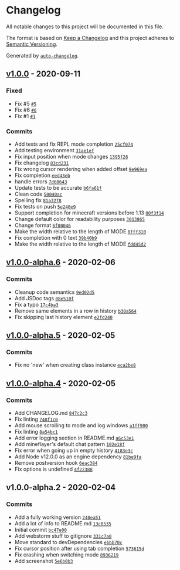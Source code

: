# Changelog

All notable changes to this project will be documented in this file.

The format is based on [Keep a Changelog](https://keepachangelog.com/en/1.0.0/)
and this project adheres to [Semantic Versioning](https://semver.org/spec/v2.0.0.html).

Generated by [`auto-changelog`](https://github.com/CookPete/auto-changelog).

## [v1.0.0](https://github.com/GroobleDierne/mineflayer-dashboard/compare/v1.0.0-alpha.6...v1.0.0) - 2020-09-11

### Fixed

- Fix #5 [`#5`](https://github.com/GroobleDierne/mineflayer-dashboard/issues/5)
- Fix #6 [`#6`](https://github.com/GroobleDierne/mineflayer-dashboard/issues/6)
- Fix #1 [`#1`](https://github.com/GroobleDierne/mineflayer-dashboard/issues/1)

### Commits

- Add tests and fix REPL mode completion [`25cf074`](https://github.com/GroobleDierne/mineflayer-dashboard/commit/25cf074f5d2da27f343349d7da099c299960d30b)
- Add testing environment [`31ae1ef`](https://github.com/GroobleDierne/mineflayer-dashboard/commit/31ae1ef1e6ba029c12193a73efc98d1812b6a710)
- Fix input position when mode changes [`1395f28`](https://github.com/GroobleDierne/mineflayer-dashboard/commit/1395f28c1ef3e3bea5b48a23df6f64d568ec79d8)
- Fix changelog [`83cd231`](https://github.com/GroobleDierne/mineflayer-dashboard/commit/83cd23175d360028594066d4fea2257c76caa962)
- Fix wrong cursor rendering when added offset [`9e969ea`](https://github.com/GroobleDierne/mineflayer-dashboard/commit/9e969eababdb683538666352f95aceb220dea889)
- Fix completion [`eed43eb`](https://github.com/GroobleDierne/mineflayer-dashboard/commit/eed43ebe13a3ec70b8a35ad4f9c715cc4befcf15)
- handle errors [`7d60643`](https://github.com/GroobleDierne/mineflayer-dashboard/commit/7d606436687eb947e46fccc247343b9988be62c1)
- Update tests to be accurate [`b6fa61f`](https://github.com/GroobleDierne/mineflayer-dashboard/commit/b6fa61fc1237b2ce11cd0287a27446afc78a6175)
- Clean code [`50040ac`](https://github.com/GroobleDierne/mineflayer-dashboard/commit/50040acb915098e822a51617ff5115bbe32310e5)
- Spelling fix [`81a32f8`](https://github.com/GroobleDierne/mineflayer-dashboard/commit/81a32f8efbe330550a49ebfaecddb59f5f77bbc7)
- Fix tests on push [`5e240e9`](https://github.com/GroobleDierne/mineflayer-dashboard/commit/5e240e963640e3c24beff2658463d434473be2db)
- Support completion for minecraft versions before 1.13 [`00f3f14`](https://github.com/GroobleDierne/mineflayer-dashboard/commit/00f3f14ad15183d86dbfe6c09e0a60a664b573c2)
- Change default color for readability purposes [`3013865`](https://github.com/GroobleDierne/mineflayer-dashboard/commit/3013865357dafbe6ff824d54511da58225a6b22e)
- Change format [`6f00046`](https://github.com/GroobleDierne/mineflayer-dashboard/commit/6f000462c0256f0ecc093ada41af902afe6b0c99)
-  Make the width relative to the length of MODE [`8fff310`](https://github.com/GroobleDierne/mineflayer-dashboard/commit/8fff31092d283b69d5a531f935756672a77f75e7)
- Fix completion with 0 text [`39b40b9`](https://github.com/GroobleDierne/mineflayer-dashboard/commit/39b40b92e8160114daadf21bd8a00623ba4b24ea)
- Make the width relative to the length of MODE [`fdd45d2`](https://github.com/GroobleDierne/mineflayer-dashboard/commit/fdd45d264c129896d700638f5509441b17a8229e)

## [v1.0.0-alpha.6](https://github.com/GroobleDierne/mineflayer-dashboard/compare/v1.0.0-alpha.5...v1.0.0-alpha.6) - 2020-02-06

### Commits

- Cleanup code semantics [`9ed02d5`](https://github.com/GroobleDierne/mineflayer-dashboard/commit/9ed02d50a69bdcc14a5bc892f3c9d5233b32488a)
- Add JSDoc tags [`08e510f`](https://github.com/GroobleDierne/mineflayer-dashboard/commit/08e510fa0ede41f126f21049426749adf8e6780a)
- Fix a typo [`17c4ba3`](https://github.com/GroobleDierne/mineflayer-dashboard/commit/17c4ba331f8a804714642dd3ee33320ed136731b)
- Remove same elements in a row in history [`b30a564`](https://github.com/GroobleDierne/mineflayer-dashboard/commit/b30a564788c1d3eac1f2926e68b2e6c2ae5a078f)
- Fix skipping last history element [`e2fd240`](https://github.com/GroobleDierne/mineflayer-dashboard/commit/e2fd2409ea32c1b9cbd9241e0bba5bb079c97161)

## [v1.0.0-alpha.5](https://github.com/GroobleDierne/mineflayer-dashboard/compare/v1.0.0-alpha.4...v1.0.0-alpha.5) - 2020-02-05

### Commits

- Fix no 'new' when creating class instance [`eca2be8`](https://github.com/GroobleDierne/mineflayer-dashboard/commit/eca2be874027a8f9e4a9a0047ec673a72a7ae57a)

## [v1.0.0-alpha.4](https://github.com/GroobleDierne/mineflayer-dashboard/compare/v1.0.0-alpha.2...v1.0.0-alpha.4) - 2020-02-05

### Commits

- Add CHANGELOG.md [`847c2c3`](https://github.com/GroobleDierne/mineflayer-dashboard/commit/847c2c345a115e809ec8a20302dedf791453af06)
- Fix linting [`748f1c0`](https://github.com/GroobleDierne/mineflayer-dashboard/commit/748f1c0a5477a504ed11369b5d9ba78cc7224d6b)
- Add mouse scrolling to mode and log windows [`a1ff900`](https://github.com/GroobleDierne/mineflayer-dashboard/commit/a1ff900294b0cb26b269222de5be8d9f01eba04d)
- Fix linting [`8a54bc1`](https://github.com/GroobleDierne/mineflayer-dashboard/commit/8a54bc1265e21814fdeecc835f16e7c9ceaf2259)
- Add error logging section in README.md [`a6c53e1`](https://github.com/GroobleDierne/mineflayer-dashboard/commit/a6c53e17fc6f3036e36488215dc78ca04c73373e)
- Add mineflayer's default chat pattern [`102e18f`](https://github.com/GroobleDierne/mineflayer-dashboard/commit/102e18faa7976c53fb8b03d3bc44d2b57a9634c8)
- Fix error when going up in empty history [`4183e3c`](https://github.com/GroobleDierne/mineflayer-dashboard/commit/4183e3c43ff3618774b67fb0d390fddb13004ff3)
- Add Node v12.0.0 as an engine dependency [`81be9fa`](https://github.com/GroobleDierne/mineflayer-dashboard/commit/81be9faa1c64d7efd5e34d4b75a79ecf11f5629a)
- Remove postversion hook [`6eac384`](https://github.com/GroobleDierne/mineflayer-dashboard/commit/6eac384608ae5e02c140ce7f894858815af53d72)
- Fix options is undefined [`4f22388`](https://github.com/GroobleDierne/mineflayer-dashboard/commit/4f2238849cfb340ece605ec626c130746bf7cd8b)

## v1.0.0-alpha.2 - 2020-02-04

### Commits

- Add a fully working version [`240ea51`](https://github.com/GroobleDierne/mineflayer-dashboard/commit/240ea5162116b2ca15f9c64910c359930d40302c)
- Add a lot of info to README.md [`13c8535`](https://github.com/GroobleDierne/mineflayer-dashboard/commit/13c8535ffdfa60805e625a2abbcd2cfe34226783)
- Initial commit [`bc47e00`](https://github.com/GroobleDierne/mineflayer-dashboard/commit/bc47e009671fc6e38c2bbb5ea65ff107f3a97ce4)
- Add webstorm stuff to gitignore [`331c7a0`](https://github.com/GroobleDierne/mineflayer-dashboard/commit/331c7a067a4c93f6675e5ec90e6a9890b31572b3)
- Move standard to devDependencies [`ebbb70c`](https://github.com/GroobleDierne/mineflayer-dashboard/commit/ebbb70c63960cd0c333bcbd8afd12da4ac1be28b)
- Fix cursor position after using tab completion [`573615d`](https://github.com/GroobleDierne/mineflayer-dashboard/commit/573615d646ff05162f201e7ce65cf274af6bc5e5)
- Fix crashing when switching mode [`8936219`](https://github.com/GroobleDierne/mineflayer-dashboard/commit/89362192b6398d299a229bf2749ab8b584c7d6af)
- Add screenshot [`5e6b0b3`](https://github.com/GroobleDierne/mineflayer-dashboard/commit/5e6b0b3bb3744e6f3e8baee5e30914caf1385c9e)
